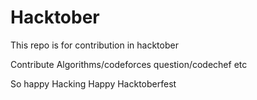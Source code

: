 # Hacktober
This repo is  for contribution in hacktober

Contribute Algorithms/codeforces question/codechef etc


So happy Hacking
Happy Hacktoberfest
